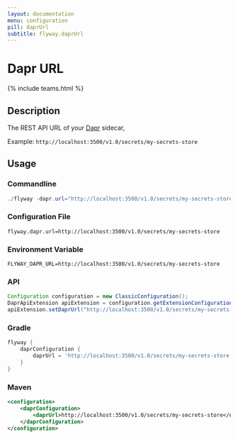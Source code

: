 ```yaml
---
layout: documentation
menu: configuration
pill: daprUrl
subtitle: flyway.daprUrl
---
```


# Dapr URL
{% include teams.html %}

## Description
The REST API URL of your [Dapr](https://docs.dapr.io/developing-applications/building-blocks/secrets/secrets-overview/) sidecar, 

Example: `http://localhost:3500/v1.0/secrets/my-secrets-store`

## Usage

### Commandline
```powershell
./flyway -dapr.url="http://localhost:3500/v1.0/secrets/my-secrets-store" info
```

### Configuration File
```properties
flyway.dapr.url=http://localhost:3500/v1.0/secrets/my-secrets-store
```

### Environment Variable
```properties
FLYWAY_DAPR_URL=http://localhost:3500/v1.0/secrets/my-secrets-store
```

### API
```java
Configuration configuration = new ClassicConfiguration();
DaprApiExtension apiExtension = configuration.getExtensionConfiguration(DaprApiExtension.class);
apiExtension.setDaprUrl("http://localhost:3500/v1.0/secrets/my-secrets-store");
```

### Gradle
```groovy
flyway {
    daprConfiguration {
        daprUrl = 'http://localhost:3500/v1.0/secrets/my-secrets-store'
    }
}
```

### Maven
```xml
<configuration>
    <daprConfiguration>
        <daprUrl>http://localhost:3500/v1.0/secrets/my-secrets-store</daprUrl>
    </daprConfiguration>
</configuration>
```
